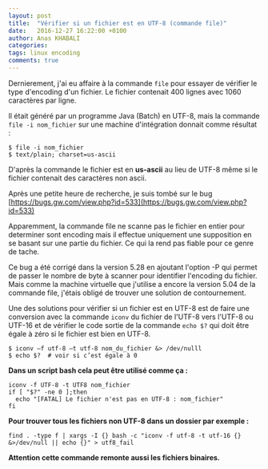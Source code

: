 ```yaml
---
layout: post
title:  "Vérifier si un fichier est en UTF-8 (commande file)"
date:   2016-12-27 16:22:00 +0100
author: Anas KHABALI
categories: 
tags: linux encoding
comments: true
---
```

Dernierement, j'ai eu affaire à la commande `file` pour essayer de vérifier le type d'encoding d'un fichier.
Le fichier contenait 400 lignes avec 1060 caractères par ligne.

Il était généré par un programme Java (Batch) en UTF-8, mais la commande `file -i nom_fichier` sur une machine d'intégration donnait comme résultat :

```
$ file -i nom_fichier
$ text/plain; charset=us-ascii
```
D'après la commande le fichier est en **us-ascii** au lieu de UTF-8 même si le fichier contenait des caractères non ascii.

Après une petite heure de recherche, je suis tombé sur le bug [https://bugs.gw.com/view.php?id=533](https://bugs.gw.com/view.php?id=533)

Apparemment, la commande file ne scanne pas le fichier en entier pour determiner sont encoding mais il effectue uniquement une supposition en se basant sur une partie du fichier.
Ce qui la rend pas fiable pour ce genre de tache.

Ce bug a été corrigé dans la version 5.28 en ajoutant l'option -P qui permet de passer le nombre de byte à scanner pour identifier l'encoding du fichier.
Mais comme la machine virtuelle que j'utilise a encore la version 5.04 de la commande file, j'étais obligé de trouver une solution de contournement.

Une des solutions pour vérifier si un fichier est en UTF-8 est de faire une conversion avec la commande `iconv` du fichier de l'UTF-8 vers l'UTF-8 ou UTF-16 et de vérifier le code sortie de la commande `echo $?` qui doit être égale à zéro si le fichier est bien en UTF-8.  

```
$ iconv –f utf-8 –t utf-8 nom_du_fichier &> /dev/nulll
$ echo $?  # voir si c’est égale à 0
```

**Dans un script bash cela peut être utilisé comme ça :**

```
iconv -f UTF-8 -t UTF8 nom_fichier
if [ "$?" -ne 0 ];then
  echo "[FATAL] Le fichier n'est pas en UTF-8 : nom_fichier"
fi
```

**Pour trouver tous les fichiers non UTF-8 dans un dossier par exemple :**

```
find . -type f | xargs -I {} bash -c "iconv -f utf-8 -t utf-16 {} &>/dev/null || echo {}" > utf8_fail
```

**Attention cette commande remonte aussi les fichiers binaires.**
